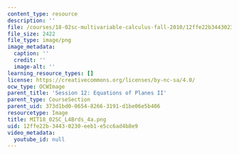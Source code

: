 ```yaml
---
content_type: resource
description: ''
file: /courses/18-02sc-multivariable-calculus-fall-2010/12ffe22b34430230eeb1e5cc6ad4b8e9_MIT18_02SC_L4Brds_4a.png
file_size: 2422
file_type: image/png
image_metadata:
  caption: ''
  credit: ''
  image-alt: ''
learning_resource_types: []
license: https://creativecommons.org/licenses/by-nc-sa/4.0/
ocw_type: OCWImage
parent_title: 'Session 12: Equations of Planes II'
parent_type: CourseSection
parent_uid: 373d1bd0-0654-8266-3191-d1be06e5b406
resourcetype: Image
title: MIT18_02SC_L4Brds_4a.png
uid: 12ffe22b-3443-0230-eeb1-e5cc6ad4b8e9
video_metadata:
  youtube_id: null
---
```

